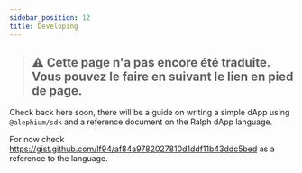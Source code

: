 ```yaml
---
sidebar_position: 12
title: Developing
---
```

> ## ⚠️ Cette page n'a pas encore été traduite. Vous pouvez le faire en suivant le lien en pied de page.

Check back here soon, there will be a guide on writing a simple dApp using
`@alephium/sdk` and a reference document on the Ralph dApp language.

For now check https://gist.github.com/lf94/af84a9782027810d1ddf11b43ddc5bed as
a reference to the language.
